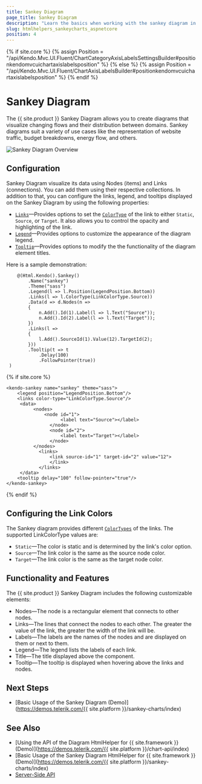 ```yaml
---
title: Sankey Diagram
page_title: Sankey Diagram
description: "Learn the basics when working with the sankey diagram in the {{ site.product }} suite which allows the users to create diagrams that visualize changing flows and their distribution between domains."
slug: htmlhelpers_sankeycharts_aspnetcore
position: 4
---
```


{% if site.core %}
    {% assign Position = "/api/Kendo.Mvc.UI.Fluent/ChartCategoryAxisLabelsSettingsBuilder#positionkendomvcuichartaxislabelsposition" %}
{% else %}
    {% assign Position = "/api/Kendo.Mvc.UI.Fluent/ChartAxisLabelsBuilder#positionkendomvcuichartaxislabelsposition" %}
{% endif %}

# Sankey Diagram

The {{ site.product }} Sankey Diagram allows you to create diagrams that visualize changing flows and their distribution between domains. Sankey diagrams suit a variety of use cases like the representation of website traffic, budget breakdowns, energy flow, and others.

![Sankey Diagram Overview](images/chart-sankey.png)

## Configuration

Sankey Diagram visualize its data using Nodes (items) and Links (connections). You can add them using their respective collections. In addition to that, you can configure the links, legend, and tooltips displayed on the Sankey Diagram by using the following properties:

 - [`Links`](https://docs.telerik.com/kendo-ui/api/javascript/dataviz/ui/sankey/configuration/links)&mdash;Provides options to set the [`ColorType`](https://www.telerik.com/kendo-jquery-ui/documentation/api/javascript/dataviz/ui/sankey/configuration/links.colortype) of the link to either `Static`, `Source`, or `Target`. It also allows you to control the opacity and highlighting of the link.
 - [`Legend`](https://docs.telerik.com/kendo-ui/api/javascript/dataviz/ui/sankey/configuration/legend)&mdash;Provides options to customize the appearance of the diagram legend.
 - [`Tooltip`](https://docs.telerik.com/kendo-ui/api/javascript/dataviz/ui/sankey/configuration/labels)&mdash;Provides options to modify the the functionality of the diagram element titles.

 Here is a sample demonstration:

```HtmlHelper
    @(Html.Kendo().Sankey()
        .Name("sankey")
        .Theme("sass")
        .Legend(l => l.Position(LegendPosition.Bottom))
        .Links(l => l.ColorType(LinkColorType.Source))
        .Data(d => d.Nodes(n =>
        {
            n.Add().Id(1).Label(l => l.Text("Source"));
            n.Add().Id(2).Label(l => l.Text("Target"));
        })
        .Links(l =>
        {
            l.Add().SourceId(1).Value(12).TargetId(2);
        }))
        .Tooltip(t => t
            .Delay(100)
            .FollowPointer(true))
 )
```
{% if site.core %}
```TagHelper
<kendo-sankey name="sankey" theme="sass">
    <legend position="LegendPosition.Bottom"/>
    <links color-type="LinkColorType.Source"/>
     <data>
          <nodes>
              <node id="1">
                    <label text="Source"></label>
                </node>
                <node id="2">
                    <label text="Target"></label>
                </node>
          </nodes>
            <links>
                <link source-id="1" target-id="2" value="12">
                </link>
            </links>
     </data>
    <tooltip delay="100" follow-pointer="true"/>
</kendo-sankey>
```
{% endif %}

## Configuring the Link Colors

The Sankey diagram provides different [`ColorTypes`](https://www.telerik.com/kendo-jquery-ui/documentation/api/javascript/dataviz/ui/sankey/configuration/links.colortype) of the links. The supported LinkColorType values are:

 * `Static`&mdash;The color is static and is determined by the link's color option.
 * `Source`&mdash;The link color is the same as the source node color.
 * `Target`&mdash;The link color is the same as the target node color.

## Functionality and Features

The {{ site.product }} Sankey Diagram includes the following customizable elements:

- Nodes&mdash;The node is a rectangular element that connects to other nodes.
- Links&mdash;The lines that connect the nodes to each other. The greater the value of the link, the greater the width of the link will be.
- Labels&mdash;The labels are the names of the nodes and are displayed on them or next to them.
- Legend&mdash;The legend lists the labels of each link.
- Title&mdash;The title displayed above the component.
- Tooltip&mdash;The tooltip is displayed when hovering above the links and nodes.

## Next Steps

* [Basic Usage of the Sankey Diagram (Demo)](https://demos.telerik.com/{{ site.platform }}/sankey-charts/index)

## See Also

* [Using the API of the Diagram HtmlHelper for {{ site.framework }} (Demo)](https://demos.telerik.com/{{ site.platform }}/chart-api/index)
* [Basic Usage of the Sankey Diagram HtmlHelper for {{ site.framework }} (Demo)](https://demos.telerik.com/{{ site.platform }}/sankey-charts/index)
* [Server-Side API](/api/chart)
